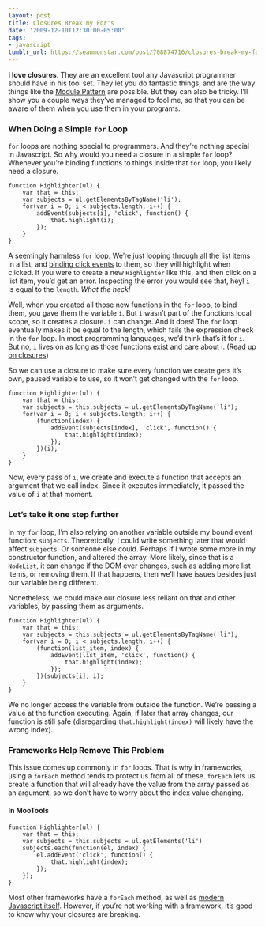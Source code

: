 ```yaml
---
layout: post
title: Closures Break my For's
date: '2009-12-10T12:30:00-05:00'
tags:
- javascript
tumblr_url: https://seanmonstar.com/post/708874716/closures-break-my-for-s
---
```

 **I love closures**. They are an excellent tool any Javascript programmer should have in his tool set. They let you do fantastic things, and are the way things like the [Module Pattern](http://yuiblog.com/blog/2007/06/12/module-pattern/) are possible. But they can also be tricky. I’ll show you a couple ways they’ve managed to fool me, so that you can be aware of them when you use them in your programs.

### When Doing a Simple `for` Loop

`for` loops are nothing special to programmers. And they’re nothing special in Javascript. So why would you need a closure in a simple `for` loop? Whenever you’re binding functions to things inside that `for` loop, you likely need a closure.

    function Highlighter(ul) {
        var that = this;
        var subjects = ul.getElementsByTagName('li');
        for(var i = 0; i < subjects.length; i++) {
            addEvent(subjects[i], 'click', function() {
                that.highlight(i);
            });
        }
    }

A seemingly harmless `for` loop. We’re just looping through all the list items in a list, and [binding click events](http://seanmonstar.com/blog/2008-10-01-cross-browser-addevent-without-frameworks/) to them, so they will highlight when clicked. If you were to create a new `Highlighter` like this, and then click on a list item, you’d get an error. Inspecting the error you would see that, hey! `i` is equal to the `length`. _What the heck!_

Well, when you created all those new functions in the `for` loop, to bind them, you gave them the variable `i`. But `i` wasn’t part of the functions local scope, so it creates a closure. `i` can change. And it does! The `for` loop eventually makes it be equal to the length, which fails the expression check in the `for` loop. In most programming languages, we’d think that’s it for `i`. But no, `i` lives on as long as those functions exist and care about i. ([Read up on closures](https://developer.mozilla.org/en/Core_JavaScript_1.5_Guide/Working_with_Closures))

So we can use a closure to make sure every function we create gets it’s own, paused variable to use, so it won’t get changed with the `for` loop.

    function Highlighter(ul) {
        var that = this;
        var subjects = this.subjects = ul.getElementsByTagName('li');
        for(var i = 0; i < subjects.length; i++) {
            (function(index) {
                addEvent(subjects[index], 'click', function() {
                    that.highlight(index);
                });
            })(i);
        }
    }

Now, every pass of `i`, we create and execute a function that accepts an argument that we call index. Since it executes immediately, it passed the value of `i` at that moment.

### Let’s take it one step further

In my `for` loop, I’m also relying on another variable outside my bound event function: `subjects`. Theoretically, I could write something later that would affect `subjects`. Or someone else could. Perhaps if I wrote some more in my constructor function, and altered the array. More likely, since that is a `NodeList`, it can change if the DOM ever changes, such as adding more list items, or removing them. If that happens, then we’ll have issues besides just our variable being different.

Nonetheless, we could make our closure less reliant on that and other variables, by passing them as arguments.

    function Highlighter(ul) {
        var that = this;
        var subjects = this.subjects = ul.getElementsByTagName('li');
        for(var i = 0; i < subjects.length; i++) {
            (function(list_item, index) {
                addEvent(list_item, 'click', function() {
                    that.highlight(index);
                });
            })(subjects[i], i);
        }
    }

We no longer access the variable from outside the function. We’re passing a value at the function executing. Again, if later that array changes, our function is still safe (disregarding `that.highlight(index)` will likely have the wrong index).

### Frameworks Help Remove This Problem

This issue comes up commonly in `for` loops. That is why in frameworks, using a `forEach` method tends to protect us from all of these. `forEach` lets us create a function that will already have the value from the array passed as an argument, so we don’t have to worry about the index value changing.

#### In MooTools

    function Highlighter(ul) {
        var that = this;
        var subjects = this.subjects = ul.getElements('li')
        subjects.each(function(el, index) {
            el.addEvent('click', function() {
                that.highlight(index);
            });
        });
    }

Most other frameworks have a `forEach` method, as well as [modern Javascript itself](https://developer.mozilla.org/En/Core_JavaScript_1.5_Reference/Objects/Array/ForEach). However, if you’re not working with a framework, it’s good to know why your closures are breaking.

